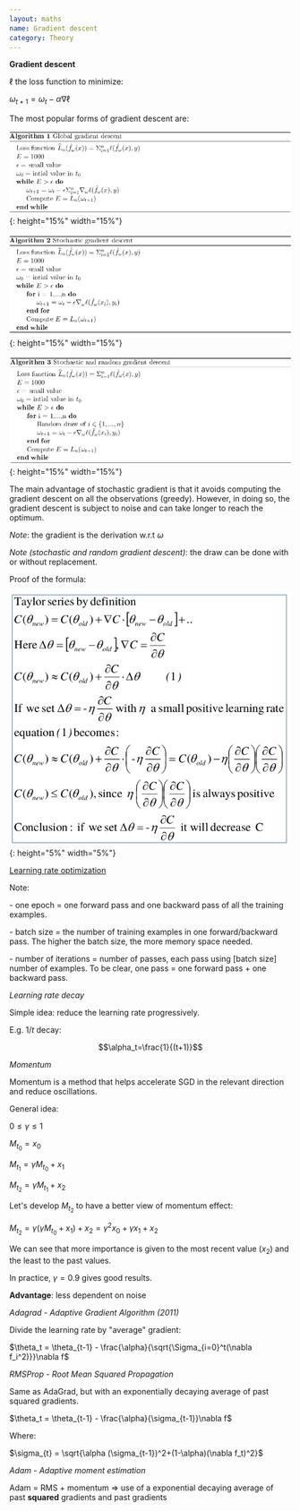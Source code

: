 ```yaml
---
layout: maths
name: Gradient descent
category: Theory
---
```


**Gradient descent**

$\ell$ the loss function to minimize:

$\omega_{t+1}=\omega_t - \alpha \nabla \ell$

The most popular forms of gradient descent are:

![image](/assets/img/global-gradient-descent.png){: height="15%" width="15%"}

![image](/assets/img/stochastic-gradient-descent.png){: height="15%" width="15%"}

![image](/assets/img/stochastic-random-gradient-descent.png){: height="15%" width="15%"}

The main advantage of stochastic gradient is that it avoids computing the gradient descent on all the observations (greedy). However, in doing so, the gradient descent is subject to noise and can take longer to reach the optimum.

*Note*: the gradient is the derivation w.r.t $\omega$

*Note (stochastic and random gradient descent)*: the draw can be done with or without replacement.

Proof of the formula:

![image](/assets/img/GradientDescent_proof.png){: height="5%" width="5%"}

<ins>Learning rate optimization</ins>

Note:

\- one epoch = one forward pass and one backward pass of all the
training examples.

\- batch size = the number of training examples in one forward/backward
pass. The higher the batch size, the more memory space needed.

\- number of iterations = number of passes, each pass using \[batch
size\] number of examples. To be clear, one pass = one forward pass +
one backward pass.

*Learning rate decay*

Simple idea: reduce the learning rate progressively.

E.g. $1/t$ decay:

$$\alpha_t=\frac{1}{(t+1)}$$

*Momentum*

Momentum is a method that helps accelerate SGD in the relevant direction
and reduce oscillations.

General idea:

$0 \le \gamma \le 1$

$M_{t_0}=x_0$

$M_{t_1}=\gamma M_{t_0} + x_1$

$M_{t_2}=\gamma M_{t_1} + x_2$

Let's develop $M_{t_2}$ to have a better view of momentum effect:

$M_{t_2} = \gamma (\gamma M_{t_0} + x_1) + x_2 = \gamma^2 x_0 + \gamma x_1 + x_2$

We can see that more importance is given to the most recent value
($x_2$) and the least to the past values.

In practice, $\gamma = 0.9$ gives good results.

**Advantage**: less dependent on noise

*Adagrad - Adaptive Gradient Algorithm (2011)*

Divide the learning rate by \"average\" gradient:

$\theta_t = \theta_{t-1} - \frac{\alpha}{\sqrt{\Sigma_{i=0}^t(\nabla f_i^2)}}\nabla f$

*RMSProp - Root Mean Squared Propagation*

Same as AdaGrad, but with an exponentially decaying average of past
squared gradients.

$\theta_t = \theta_{t-1} - \frac{\alpha}{\sigma_{t-1}}\nabla f$

Where:

$\sigma_{t} = \sqrt{\alpha (\sigma_{t-1})^2+(1-\alpha)(\nabla f_t)^2}$

*Adam - Adaptive moment estimation*

Adam = RMS + momentum =\> use of a exponential decaying average of past
**squared** gradients and past gradients
